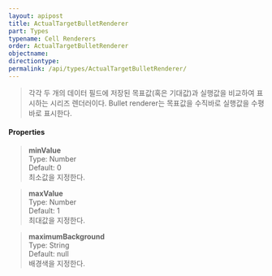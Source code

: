 ```yaml
---
layout: apipost
title: ActualTargetBulletRenderer
part: Types
typename: Cell Renderers
order: ActualTargetBulletRenderer
objectname: 
directiontype: 
permalink: /api/types/ActualTargetBulletRenderer/
---
```



> 각각 두 개의 데이터 필드에 저장된 목표값(혹은 기대값)과 실행값을 비교하여 표시하는 시리즈 렌더러이다. 
> Bullet renderer는 목표값을 수직바로 실행값을 수평바로 표시한다. 

#### Properties

> **minValue**  
> Type: Number  
> Default: 0  
> 최소값을 지정한다.  

> **maxValue**  
> Type: Number  
> Default: 1  
> 최대값을 지정한다.  

> **maximumBackground**  
> Type: String  
> Default: null  
> 배경색을 지정한다.  
